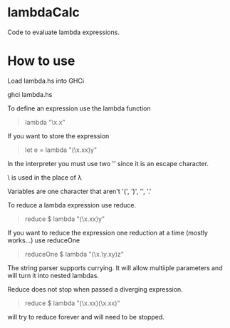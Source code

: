 # lambdaCalc

Code to evaluate lambda expressions.

# How to use

Load lambda.hs into GHCi

ghci lambda.hs

To define an expression use the lambda function

> lambda "\\x.x"

If you want to store the expression

> let e = lambda "(\\x.xx)y"

In the interpreter you must use two '\' since it is an escape character.

\ is used in the place of λ 

Variables are one character that aren't '(', ')', '\', '.'

To reduce a lambda expression use reduce.

> reduce $ lambda "(\\x.xx)y"

If you want to reduce the expression one reduction at a time (mostly works...) use reduceOne

> reduceOne $ lambda "(\\x.\\y.xy)z"

The string parser supports currying. It will allow multiiple parameters and will turn it into nested lambdas.

Reduce does not stop when passed a diverging expression.

> reduce $ lambda "(\\x.xx)(\\x.xx)"

will try to reduce forever and will need to be stopped.
